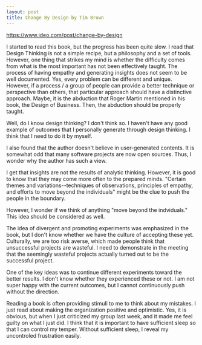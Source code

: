```yaml
---
layout: post
title: Change By Design by Tim Brown
---
```


https://www.ideo.com/post/change-by-design

I started to read this book, but the progress has been quite slow. I read that Design Thinking is not a simple recipe, but a philosophy and a set of tools. However, one thing that strikes my mind is whether the difficulty comes from what is the most important has not been effectively taught. The process of having empathy and generating insights does not seem to be well documented. Yes, every problem can be different and unique. However, if a process / a group of people can provide a better technique or perspective than others, that particular approach should have a distinctive approach. Maybe, it is the abduction that Roger Martin mentioned in his book, the Design of Business. Then, the abduction should be properly taught.

Well, do I know design thinking? I don't think so. I haven't have any good example of outcomes that I personally generate through design thinking. I think that I need to do it by myself.

I also found that the author doesn't believe in user-generated contents. It is somewhat odd that many software projects are now open sources. Thus, I wonder why the author has such a view.

I get that insights are not the results of analytic thinking. However, it is good to know that they may come more often to the prepared minds. "Certain themes and variations--techniques of observations, principles of empathy, and efforts to move beyond the individuals" might be the clue to push the people in the boundary.

However, I wonder if we think of anything "move beyond the indviduals." This idea should be considered as well.

The idea of divergent and promoting experiments was emphasized in the book, but I don't know whether we have the culture of accepting these yet. Culturally, we are too risk averse, which made people think that unsuccessful projects are wasteful. I need to demonstrate in the meeting that the seemingly wasteful projects actually turned out to be the successful project.

One of the key ideas was to continue different experiments toward the better results. I don't know whether they experienced these or not. I am not super happy with the current outcomes, but I cannot continuously push without the direction.

Reading a book is often providing stimuli to me to think about my mistakes. I just read about making the organization positive and optimistic. Yes, it is obvious, but when I just criticized my group last week, and it made me feel guilty on what I just did. I think that it is important to have sufficient sleep so that I can control my temper. Without sufficient sleep, I reveal my uncontroled frustration easily.